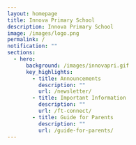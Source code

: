 ```yaml
---
layout: homepage
title: Innova Primary School
description: Innova Primary School
image: /images/logo.png
permalink: /
notification: ""
sections:
  - hero:
      background: /images/innovapri.gif
      key_highlights:
        - title: Announcements
          description: ""
          url: /newsletter/
        - title: Important Information
          description: ""
          url: /ft-connect/
        - title: Guide for Parents
          description: ""
          url: /guide-for-parents/
---
```


